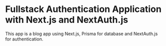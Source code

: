 # Fullstack Authentication Application with Next.js and NextAuth.js

This app is a blog app using Next.js, Prisma for database and NextAuth.js for authentication. 

